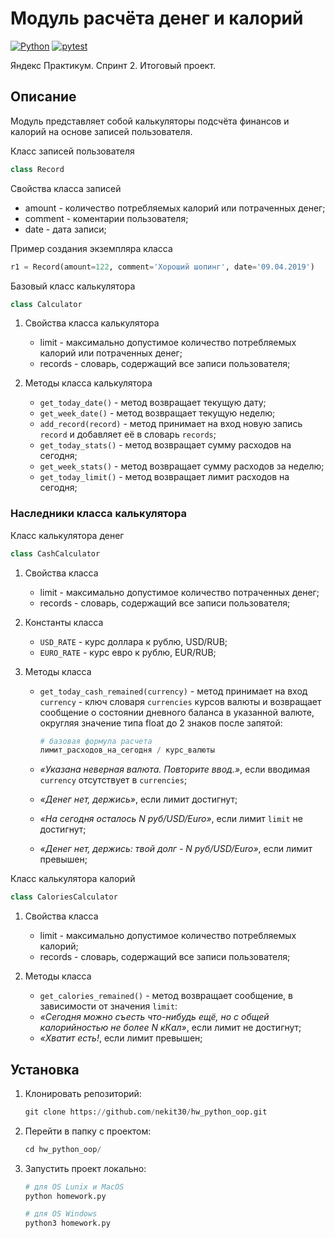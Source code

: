 # Модуль расчёта денег и калорий

[![Python](https://img.shields.io/badge/-Python-464646?style=flat-square&logo=Python)](https://www.python.org/)
[![pytest](https://img.shields.io/badge/-pytest-464646?style=flat-square&logo=pytest)](https://docs.pytest.org/en/6.2.x/)

Яндекс Практикум. Спринт 2. Итоговый проект.

## Описание

Модуль представляет собой калькуляторы подсчёта финансов и калорий на основе записей пользователя.

Класс записей пользователя

```python
class Record
```

Свойства класса записей

- amount - количество потребляемых калорий или потраченных денег;
- comment - коментарии пользователя;
- date - дата записи;

Пример создания экземпляра класса

```python
r1 = Record(amount=122, comment='Хороший шопинг', date='09.04.2019')
```

Базовый класс калькулятора

```python
class Calculator
```

1. Свойства класса калькулятора

   - limit - максимально допустимое количество потребляемых калорий или потраченных денег;
   - records - словарь, содержащий все записи пользователя;

2. Методы класса калькулятора

   - `get_today_date()` - метод возвращает текущую дату;
   - `get_week_date()` - метод возвращает текущую неделю;
   - `add_record(record)` - метод принимает на вход новую запись `record` и добавляет её в словарь `records`;
   - `get_today_stats()` - метод возвращает сумму расходов на сегодня;
   - `get_week_stats()` - метод возвращает сумму расходов за неделю;
   - `get_today_limit()` - метод возвращает лимит расходов на сегодня;

### Наследники класса калькулятора

Класс калькулятора денег

```python
class CashCalculator
```

1. Свойства класса

   - limit - максимально допустимое количество потраченных денег;
   - records - словарь, содержащий все записи пользователя;

2. Константы класса

   - `USD_RATE` - курс доллара к рублю, USD/RUB;
   - `EURO_RATE` - курс евро к рублю, EUR/RUB;

3. Методы класса

   - `get_today_cash_remained(currency)` - метод принимает на вход `currency` - ключ словаря `currencies` курсов валюты и возвращает сообщение о состоянии дневного баланса в указанной валюте, округляя значение типа float до 2 знаков после запятой:

        ```python
        # базовая формула расчета
        лимит_расходов_на_сегодня / курс_валюты
        ```

   - _«Указана неверная валюта. Повторите ввод.»_, если вводимая `currency` отсутствует в `currencies`;
   - _«Денег нет, держись»_, если лимит достигнут;
   - _«На сегодня осталось N руб/USD/Euro»_, если лимит `limit` не достигнут;
   - _«Денег нет, держись: твой долг - N руб/USD/Euro»_, если лимит превышен;


Класс калькулятора калорий

```python
class CaloriesCalculator
```

1. Свойства класса

   - limit - максимально допустимое количество потребляемых калорий;
   - records - словарь, содержащий все записи пользователя;

2. Методы класса

   - `get_calories_remained()` - метод возвращает сообщение, в зависимости от значения `limit`:
   - _«Сегодня можно съесть что-нибудь ещё, но с общей калорийностью не более N кКал»_, если лимит не достигнут;
   - _«Хватит есть!_, если лимит превышен;

## Установка

1. Клонировать репозиторий:

   ```python
   git clone https://github.com/nekit30/hw_python_oop.git
   ```

2. Перейти в папку с проектом:

   ```python
   cd hw_python_oop/
   ```

3. Запустить проект локально:

   ```python
   # для OS Lunix и MacOS
   python homework.py

   # для OS Windows
   python3 homework.py
   ```
